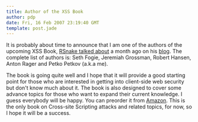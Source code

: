 ```yaml
---
title: Author of the XSS Book
author: pdp
date: Fri, 16 Feb 2007 23:19:40 GMT
template: post.jade
---
```


It is probably about time to announce that I am one of the authors of the upcoming XSS Book, [RSnake talked about](http://ha.ckers.org/blog/20070128/xss-book/) a month ago on his [blog](http://ha.ckers.org). The complete list of authors is: Seth Fogie, Jeremiah Grossman, Robert Hansen, Anton Rager and Petko Petkov (a.k.a me).

The book is going quite well and I hope that it will provide a good starting point for those who are interested in getting into client-side web security but don't know much about it. The book is also designed to cover some advance topics for those who want to expand their current knowledge. I guess everybody will be happy. You can preorder it from [Amazon](http://www.amazon.com/Cross-Site-Scripting-Attacks-Exploits/dp/1597491543/sr=1-1/qid=1170769149/ref=sr_1_1/104-1412087-4929535?ie=UTF8&s=books). This is the only book on Cross-site Scripting attacks and related topics, for now, so I hope it will be a success.
